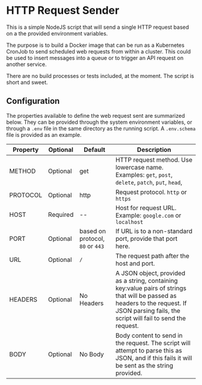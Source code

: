 # HTTP Request Sender

This is a simple NodeJS script that will send a single HTTP request based on a the provided environment variables.

The purpose is to build a Docker image that can be run as a Kubernetes CronJob to send scheduled web requests from within a cluster. This could be used to insert messages into a queue or to trigger an API request on another service.

There are no build processes or tests included, at the moment. The script is short and sweet.

## Configuration

The properties available to define the web request sent are summarized below. They can be provided through the system environment variables, or through a `.env` file in the same directory as the running script. A `.env.schema` file is provided as an example.

| Property | Optional | Default                          | Description                                                                                                                                                                                |
| -------- | -------- | -------------------------------- | ------------------------------------------------------------------------------------------------------------------------------------------------------------------------------------------ |
| METHOD   | Optional | get                              | HTTP request method. Use lowercase name. Examples: `get`, `post`, `delete`, `patch`, `put`, `head`,                                                                                        |
| PROTOCOL | Optional | http                             | Request protocol. `http` or `https`                                                                                                                                                        |
| HOST     | Required | --                               | Host for request URL. Example: `google.com` or `localhost`                                                                                                                                 |
| PORT     | Optional | based on protocol, `80` or `443` | If URL is to a non-standard port, provide that port here.                                                                                                                                  |
| URL      | Optional | `/`                              | The request path after the host and port.                                                                                                                                                  |
| HEADERS  | Optional | No Headers                       | A JSON object, provided as a string, containing key:value pairs of strings that will be passed as headers to the request. If JSON parsing fails, the script will fail to send the request. |
| BODY     | Optional | No Body                          | Body content to send in the request. The script will attempt to parse this as JSON, and if this fails it will be sent as the string provided.                                              |
